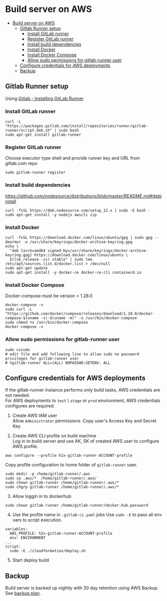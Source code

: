 # Build server on AWS

- [Build server on AWS](#build-server-on-aws)
  - [Gitlab Runner setup](#gitlab-runner-setup)
    - [Install GitLab runner](#install-gitlab-runner)
    - [Register GitLab runner](#register-gitlab-runner)
    - [Install build dependencies](#install-build-dependencies)
    - [Install Docker](#install-docker)
    - [Install Docker Compose](#install-docker-compose)
    - [Allow sudo permissions for gitlab-runner user](#allow-sudo-permissions-for-gitlab-runner-user)
  - [Configure credentials for AWS deployments](#configure-credentials-for-aws-deployments)
  - [Backup](#backup)

## Gitlab Runner setup

Using [Gitlab - Installing GitLab Runner](https://docs.gitlab.com/runner/install/linux-repository.html#installing-gitlab-runner)

### Install GitLab runner
```
curl -L "https://packages.gitlab.com/install/repositories/runner/gitlab-runner/script.deb.sh" | sudo bash
sudo apt-get install gitlab-runner
```

### Register GitLab runner  
Choose executor type shell and provide runner key and URL from gitlab.com repo
```
sudo gitlab-runner register
```

### Install build dependencies
https://github.com/nodesource/distributions/blob/master/README.md#debinstall

```
curl -fsSL https://deb.nodesource.com/setup_12.x | sudo -E bash -
sudo apt-get install -y nodejs awscli zip
```

### Install Docker
```
curl -fsSL https://download.docker.com/linux/ubuntu/gpg | sudo gpg --dearmor -o /usr/share/keyrings/docker-archive-keyring.gpg
echo \
  "deb [arch=amd64 signed-by=/usr/share/keyrings/docker-archive-keyring.gpg] https://download.docker.com/linux/ubuntu \
  $(lsb_release -cs) stable" | sudo tee /etc/apt/sources.list.d/docker.list > /dev/null
sudo apt-get update
sudo apt-get install -y docker-ce docker-ce-cli containerd.io
```

### Install Docker Compose
Docker-compose must be version > 1.28.0

```
docker-compose -v
sudo curl -L "https://github.com/docker/compose/releases/download/1.28.0/docker-compose-$(uname -s)-$(uname -m)" -o /usr/bin/docker-compose
sudo chmod +x /usr/bin/docker-compose
docker-compose -v
```

### Allow sudo permissions for gitlab-runner user
```
sudo visudo
# edit file and add following line to allow sudo no password privileges for gitlab-runner user
# %gitlab-runner ALL=(ALL) NOPASSWD:SETENV: ALL
```

## Configure credentials for AWS deployments

If the gitlab-runner instance performs only build tasks, AWS credentials are not needed.  
For AWS deployments to `test` \ `stage` or `prod` environment, AWS credentials configures are required.  

1. Create AWS IAM user  
Allow `Administrator` permissions.
Copy user's Access Key and Secret Key.

2. Create AWS CLI profile on build machine  
Log in to build server and use AK, SK of created AWS user to configure AWS profile.
```
aws configure --profile h2x-gitlab-runner-ACCOUNT-profile
```
Copy profile configuration to home folder of `gitlab-runner` user.  
```
sudo mkdir -p /home/gitlab-runner/.aws
sudo cp .aws/*  /home/gitlab-runner/.aws/
sudo chown gitlab-runner /home/gitlab-runner/.aws/*
sudo chgrp gitlab-runner /home/gitlab-runner/.aws/*
```

3.  Allow loggin in to dockerhub
```
sudo chown gitlab-runner /home/gitlab-runner/docker.hub.password
```

4. Use the profile name in `.gitlab-ci.yaml` jobs
Use `sudo -E` to pass all env vars to script execution.
```
variables:
  AWS_PROFILE: h2x-gitlab-runner-ACCOUNT-profile
  env: ENVIRONMENT
...
script:
  sudo -E ./cloudformation/deploy.sh
```

5. Start deploy build

## Backup

Build server is backed up nightly with 30 day retention using AWS Backup.  
See [backup plan](https://us-west-1.console.aws.amazon.com/backup/home?region=us-west-1#/backupplan/details/fb7a3b75-b13e-47cf-a105-051d64d2d2fe).  
  